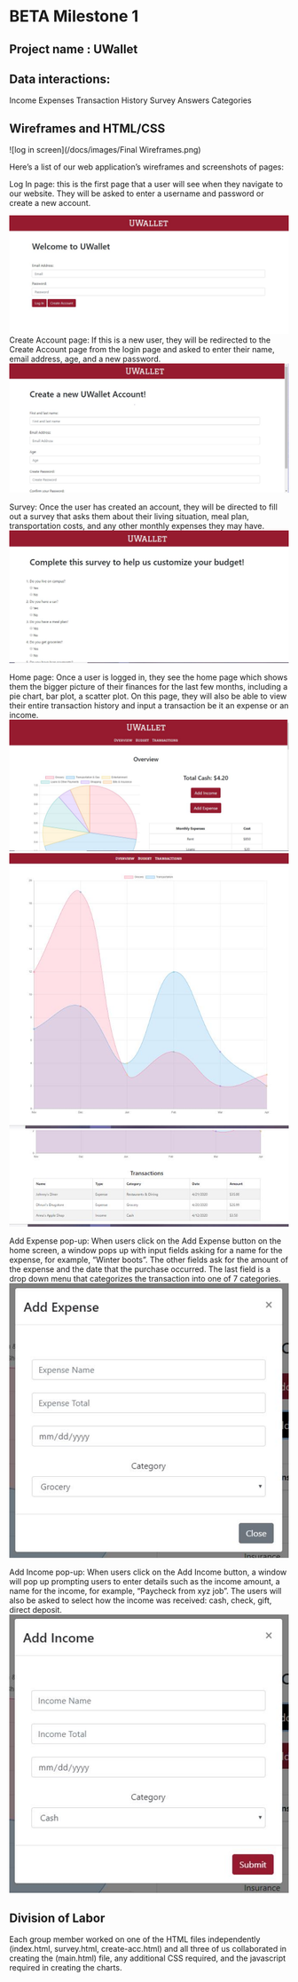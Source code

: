 # BETA Milestone 1

## Project name : UWallet



## Data interactions:

Income
Expenses
Transaction History
Survey Answers
Categories



## Wireframes and HTML/CSS

![log in screen](/docs/images/Final Wireframes.png)

Here’s a list of our web application’s wireframes and screenshots of pages:

 Log In page: this is the first page that a user will see when they navigate to our website. They will be asked to enter a username and password or create a new account. 

![log in screen](/docs/images/login.JPG)
Create Account page: If this is a new user, they will be redirected to the Create Account page from the login page and asked to enter their name, email address, age, and a new password. 
![log in screen](/docs/images/createacc.JPG)

Survey: Once the user has created an account, they will be directed to fill out a survey that asks them about their living situation, meal plan, transportation costs, and any other monthly expenses they may have. 
![log in screen](/docs/images/surveyhtml.JPG)

Home page: Once a user is logged in, they see the home page which shows them the bigger picture of their finances for the last few months, including a pie chart, bar plot, a scatter plot. On this page, they will also be able to view their entire transaction history and input a transaction be it an expense or an income.
![log in screen](/docs/images/main.JPG)
![log in screen](/docs/images/mainline.JPG)
![log in screen](/docs/images/maintransactions.JPG)


Add Expense pop-up: When users click on the Add Expense button on the home screen, a window pops up with input fields asking for a name for the expense, for example,  “Winter boots”. The other fields ask for the amount of the expense and the date that the purchase occurred. The last field is a drop down menu that categorizes the transaction into one of 7 categories. 
![log in screen](/docs/images/expensepopup.JPG)

Add Income pop-up: When users click on the Add Income button, a window will pop up prompting users to enter details such as the income amount, a name for the income, for example, “Paycheck from xyz job”. The users will also be asked to select how the income was received: cash, check, gift, direct deposit.
![log in screen](/docs/images/incomepopup.JPG)



## Division of Labor
Each group member worked on one of the HTML files independently (index.html, survey.html, create-acc.html) and all three of us collaborated in creating the (main.html) file, any additional CSS required, and the javascript required in creating the charts. 
